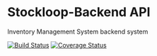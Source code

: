 # Stockloop-Backend API
Inventory Management System backend system

[![Build Status](https://travis-ci.org/Ntare22/stockloop-backend.svg?branch=develop)](https://travis-ci.org/Ntare22/stockloop-backend)
[![Coverage Status](https://coveralls.io/repos/github/Ntare22/stockloop-backend/badge.svg?branch=develop)](https://coveralls.io/github/Ntare22/stockloop-backend?branch=develop)
